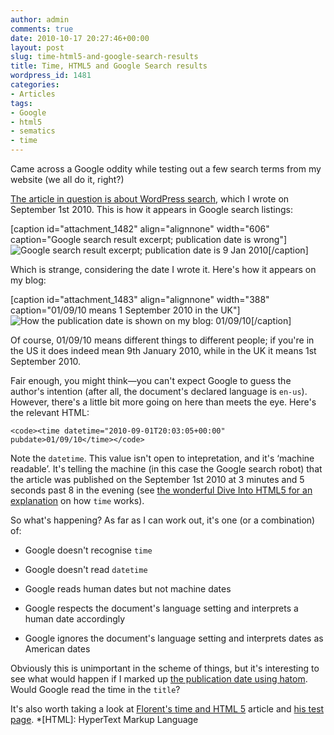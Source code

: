 ```yaml
---
author: admin
comments: true
date: 2010-10-17 20:27:46+00:00
layout: post
slug: time-html5-and-google-search-results
title: Time, HTML5 and Google Search results
wordpress_id: 1481
categories:
- Articles
tags:
- Google
- html5
- sematics
- time
---
```


Came across a Google oddity while testing out a few search terms from my website (we all do it, right?)

[The article in question is about WordPress search](http://leonpaternoster.com/2010/09/improving-wordpress-search/), which I wrote on September 1st 2010. This is how it appears in Google search listings:

[caption id="attachment_1482" align="alignnone" width="606" caption="Google search result excerpt; publication date is wrong"]![Google search result excerpt; publication date is 9 Jan 2010](http://leonpaternoster.com/wp-content/uploads/2010/10/goog.jpg)[/caption]

Which is strange, considering the date I wrote it. Here's how it appears on my blog:

[caption id="attachment_1483" align="alignnone" width="388" caption="01/09/10 means 1 September 2010 in the UK"]![How the publication date is shown on my blog: 01/09/10](http://leonpaternoster.com/wp-content/uploads/2010/10/blog.jpg)[/caption]

Of course, 01/09/10 means different things to different people; if you're in the US it does indeed mean 9th January 2010, while in the UK it means 1st September 2010.

Fair enough, you might think—you can't expect Google to guess the author's intention (after all, the document's declared language is `en-us`). However, there's a little bit more going on here than meets the eye. Here's the relevant HTML:

    
    <code><time datetime="2010-09-01T20:03:05+00:00" pubdate>01/09/10</time></code>


Note the `datetime`. This value isn't open to intepretation, and it's ‘machine readable’. It's telling the machine (in this case the Google search robot) that the article was published on the September 1st 2010 at 3 minutes and 5 seconds past 8 in the evening (see [the wonderful Dive Into HTML5 for an explanation](http://diveintohtml5.org/semantics.html#time-element) on how `time` works).

So what's happening? As far as I can work out, it's one (or a combination) of:



	
  * Google doesn't recognise `time`

	
  * Google doesn't read `datetime`

	
  * Google reads human dates but not machine dates

	
  * Google respects the document's language setting and interprets a human date accordingly

	
  * Google ignores the document's language setting and interprets dates as American dates


Obviously this is unimportant in the scheme of things, but it's interesting to see what would happen if I marked up [the publication date using hatom](http://microformats.org/wiki/datetime-design-pattern). Would Google read the time in the `title`?

It's also worth taking a look at [Florent's time and HTML 5](http://covertprestige.net/2011/pagedate/) article and [his test page](http://covertprestige.info/html/robot-spiders/html5-time-2.html).
  *[HTML]: HyperText Markup Language
